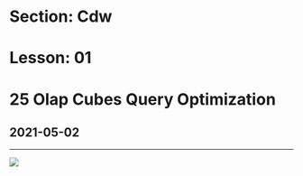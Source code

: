 # Section: Cdw
# Lesson: 01
# 25 Olap Cubes Query Optimization
## 2021-05-02
---


![](https://i.imgur.com/rz8g4jC.png)
